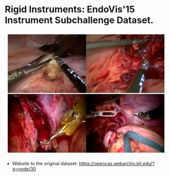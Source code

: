 # Rigid Instruments: EndoVis'15 Instrument Subchallenge Dataset.

<img src="images/rigid-instrument-sample.png" />

- Website to the original dataset: https://opencas.webarchiv.kit.edu/?q=node/30

